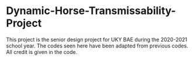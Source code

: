 # Dynamic-Horse-Transmissability-Project
This project is the senior design project for UKY BAE during the 2020-2021 school year.
The codes seen here have been adapted from previous codes. All credit is given in the code.
